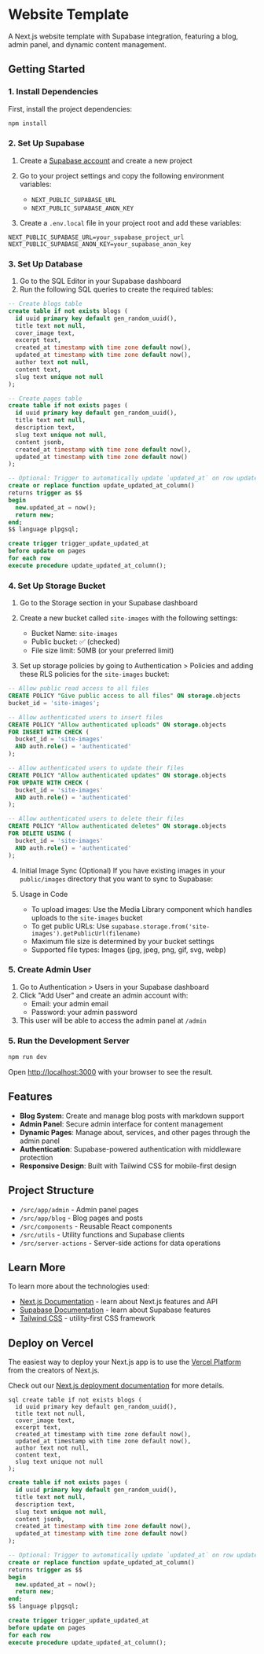 # Website Template

A Next.js website template with Supabase integration, featuring a blog, admin panel, and dynamic content management.

## Getting Started

### 1. Install Dependencies

First, install the project dependencies:

```bash
npm install
```

### 2. Set Up Supabase

1. Create a [Supabase account](https://supabase.com) and create a new project
2. Go to your project settings and copy the following environment variables:

   - `NEXT_PUBLIC_SUPABASE_URL`
   - `NEXT_PUBLIC_SUPABASE_ANON_KEY`

3. Create a `.env.local` file in your project root and add these variables:

```env
NEXT_PUBLIC_SUPABASE_URL=your_supabase_project_url
NEXT_PUBLIC_SUPABASE_ANON_KEY=your_supabase_anon_key
```

### 3. Set Up Database

1. Go to the SQL Editor in your Supabase dashboard
2. Run the following SQL queries to create the required tables:

```sql
-- Create blogs table
create table if not exists blogs (
  id uuid primary key default gen_random_uuid(),
  title text not null,
  cover_image text,
  excerpt text,
  created_at timestamp with time zone default now(),
  updated_at timestamp with time zone default now(),
  author text not null,
  content text,
  slug text unique not null
);

-- Create pages table
create table if not exists pages (
  id uuid primary key default gen_random_uuid(),
  title text not null,
  description text,
  slug text unique not null,
  content jsonb,
  created_at timestamp with time zone default now(),
  updated_at timestamp with time zone default now()
);

-- Optional: Trigger to automatically update `updated_at` on row update
create or replace function update_updated_at_column()
returns trigger as $$
begin
  new.updated_at = now();
  return new;
end;
$$ language plpgsql;

create trigger trigger_update_updated_at
before update on pages
for each row
execute procedure update_updated_at_column();
```

### 4. Set Up Storage Bucket

1. Go to the Storage section in your Supabase dashboard
2. Create a new bucket called `site-images` with the following settings:

   - Bucket Name: `site-images`
   - Public bucket: ✅ (checked)
   - File size limit: 50MB (or your preferred limit)

3. Set up storage policies by going to Authentication > Policies and adding these RLS policies for the `site-images` bucket:

```sql
-- Allow public read access to all files
CREATE POLICY "Give public access to all files" ON storage.objects
bucket_id = 'site-images';

-- Allow authenticated users to insert files
CREATE POLICY "Allow authenticated uploads" ON storage.objects
FOR INSERT WITH CHECK (
  bucket_id = 'site-images'
  AND auth.role() = 'authenticated'
);

-- Allow authenticated users to update their files
CREATE POLICY "Allow authenticated updates" ON storage.objects
FOR UPDATE WITH CHECK (
  bucket_id = 'site-images'
  AND auth.role() = 'authenticated'
);

-- Allow authenticated users to delete their files
CREATE POLICY "Allow authenticated deletes" ON storage.objects
FOR DELETE USING (
  bucket_id = 'site-images'
  AND auth.role() = 'authenticated'
);
```

4. Initial Image Sync (Optional)
   If you have existing images in your `public/images` directory that you want to sync to Supabase:

5. Usage in Code
   - To upload images: Use the Media Library component which handles uploads to the `site-images` bucket
   - To get public URLs: Use `supabase.storage.from('site-images').getPublicUrl(filename)`
   - Maximum file size is determined by your bucket settings
   - Supported file types: Images (jpg, jpeg, png, gif, svg, webp)

### 5. Create Admin User

1. Go to Authentication > Users in your Supabase dashboard
2. Click "Add User" and create an admin account with:
   - Email: your admin email
   - Password: your admin password
3. This user will be able to access the admin panel at `/admin`

### 5. Run the Development Server

```bash
npm run dev
```

Open [http://localhost:3000](http://localhost:3000) with your browser to see the result.

## Features

- **Blog System**: Create and manage blog posts with markdown support
- **Admin Panel**: Secure admin interface for content management
- **Dynamic Pages**: Manage about, services, and other pages through the admin panel
- **Authentication**: Supabase-powered authentication with middleware protection
- **Responsive Design**: Built with Tailwind CSS for mobile-first design

## Project Structure

- `/src/app/admin` - Admin panel pages
- `/src/app/blog` - Blog pages and posts
- `/src/components` - Reusable React components
- `/src/utils` - Utility functions and Supabase clients
- `/src/server-actions` - Server-side actions for data operations

## Learn More

To learn more about the technologies used:

- [Next.js Documentation](https://nextjs.org/docs) - learn about Next.js features and API
- [Supabase Documentation](https://supabase.com/docs) - learn about Supabase features
- [Tailwind CSS](https://tailwindcss.com/docs) - utility-first CSS framework

## Deploy on Vercel

The easiest way to deploy your Next.js app is to use the [Vercel Platform](https://vercel.com/new?utm_medium=default-template&filter=next.js&utm_source=create-next-app&utm_campaign=create-next-app-readme) from the creators of Next.js.

Check out our [Next.js deployment documentation](https://nextjs.org/docs/app/building-your-application/deploying) for more details.

```
sql create table if not exists blogs (
  id uuid primary key default gen_random_uuid(),
  title text not null,
  cover_image text,
  excerpt text,
  created_at timestamp with time zone default now(),
  updated_at timestamp with time zone default now(),
  author text not null,
  content text,
  slug text unique not null
);

```

```sql
create table if not exists pages (
  id uuid primary key default gen_random_uuid(),
  title text not null,
  description text,
  slug text unique not null,
  content jsonb,
  created_at timestamp with time zone default now(),
  updated_at timestamp with time zone default now()
);

-- Optional: Trigger to automatically update `updated_at` on row update
create or replace function update_updated_at_column()
returns trigger as $$
begin
  new.updated_at = now();
  return new;
end;
$$ language plpgsql;

create trigger trigger_update_updated_at
before update on pages
for each row
execute procedure update_updated_at_column();
```
